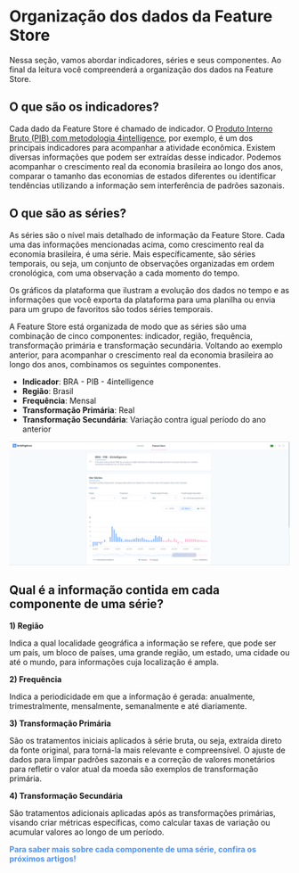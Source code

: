 # Organização dos dados da Feature Store

Nessa seção, vamos abordar indicadores, séries e seus componentes. Ao final da leitura você compreenderá a organização dos dados na Feature Store.

## O que são os indicadores?

Cada dado da Feature Store é chamado de indicador. O [Produto Interno Bruto (PIB) com metodologia 4intelligence](https://4casthub.ai/feature-store/indicators/BRGDP0081), por exemplo, é um dos principais indicadores para acompanhar a atividade econômica. Existem diversas informações que podem ser extraídas desse indicador. Podemos acompanhar o crescimento real da economia brasileira ao longo dos anos, comparar o tamanho das economias de estados diferentes ou identificar tendências utilizando a informação sem interferência de padrões sazonais.

## O que são as séries?

As séries são o nível mais detalhado de informação da Feature Store. Cada uma das informações mencionadas acima, como crescimento real da economia brasileira, é uma série. Mais específicamente, são séries temporais, ou seja, um conjunto de observações organizadas em ordem cronológica, com uma observação a cada momento do tempo.

Os gráficos da plataforma que ilustram a evolução dos dados no tempo e as informações que você exporta da plataforma para uma planilha ou envia para um grupo de favoritos são todos séries temporais.

A Feature Store está organizada de modo que as séries são uma combinação de cinco componentes: indicador, região, frequência, transformação primária e transformação secundária. Voltando ao exemplo anterior, para acompanhar o crescimento real da economia brasileira ao longo dos anos, combinamos os seguintes componentes.

-   **Indicador**: BRA - PIB - 4intelligence
-   **Região**: Brasil
-   **Frequência**: Mensal
-   **Transformação Primária**: Real
-   **Transformação Secundária**: Variação contra igual período do ano anterior

![](https://github.com/4intelligence/documentation/blob/dev/pt-br/feature-store/indicators/img/serie_pib.png)

## Qual é a informação contida em cada componente de uma série?

**1) Região**

Indica a qual localidade geográfica a informação se refere, que pode ser um país, um bloco de países, uma grande região, um estado, uma cidade ou até o mundo, para informações cuja localização é ampla.

**2) Frequência**

Indica a periodicidade em que a informação é gerada: anualmente, trimestralmente, mensalmente, semanalmente e até diariamente.

**3) Transformação Primária**

São os tratamentos iniciais aplicados à série bruta, ou seja, extraída direto da fonte original, para torná-la mais relevante e compreensível. O ajuste de dados para limpar padrões sazonais e a correção de valores monetários para refletir o valor atual da moeda são exemplos de transformação primária.

**4) Transformação Secundária**

São tratamentos adicionais aplicadas após as transformações primárias, visando criar métricas específicas, como calcular taxas de variação ou acumular valores ao longo de um período.

<style>
blue4i {
  color: #4C94FF;
}
</style>

<blue4i>**Para saber mais sobre cada componente de uma série, confira os próximos artigos!**</blue4i>
